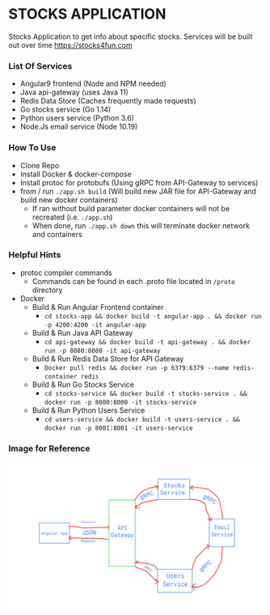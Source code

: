 # STOCKS APPLICATION

Stocks Application to get info about specific stocks. Services will be built out over time
https://stocks4fun.com

### List Of Services
  - Angular9 frontend (Node and NPM needed)
  - Java api-gateway (uses Java 11)
  - Redis Data Store (Caches frequently made requests)
  - Go stocks service (Go 1.14)
  - Python users service (Python 3.6)
  - Node.Js email service (Node 10.19)
  
 ### How To Use
  - Clone Repo
  - Install Docker & docker-compose
  - Install protoc for protobufs (Using gRPC from API-Gateway to services)
  - from / run `./app.sh build` (Will build new JAR file for API-Gateway and build new docker containers)
    - If ran without build parameter docker containers will not be recreated (i.e. `./app.sh`) 
     - When done, run `./app.sh down` this will terminate docker network and containers

### Helpful Hints
  - protoc compiler commands
    - Commands can be found in each .proto file located in `/proto` directory
  - Docker
    - Build & Run Angular Frontend container
      - `cd stocks-app && docker build -t angular-app . && docker run -p 4200:4200 -it angular-app`
    - Build & Run Java API Gateway
      - `cd api-gateway && docker build -t api-gateway . && docker run -p 8080:8080 -it api-gateway`
    - Build & Run Redis Data Store for API Gateway
      - `Docker pull redis && docker run -p 6379:6379 --name redis-container redis`
    - Build & Run Go Stocks Service
      - `cd stocks-service && docker build -t stocks-service . && docker run -p 8000:8000 -it stocks-service`
    - Build & Run Python Users Service
      - `cd users-service && docker build -t users-service . && docker run -p 8001:8001 -it users-service`
      
### Image for Reference
![App Traffic](https://raw.githubusercontent.com/jakelemar98/stocks-app/master/autodraw%204_2_2020.png)
